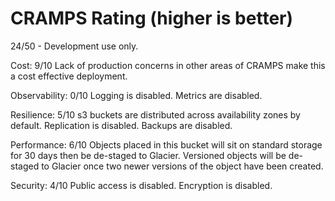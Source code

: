 # CRAMPS Rating (higher is better)
24/50 - Development use only.

Cost: 9/10
Lack of production concerns in other areas of CRAMPS make this a cost effective deployment.

Observability: 0/10
Logging is disabled.
Metrics are disabled.

Resilience: 5/10
s3 buckets are distributed across availability zones by default.
Replication is disabled.
Backups are disabled.

Performance: 6/10
Objects placed in this bucket will sit on standard storage for 30 days then be de-staged to Glacier.
Versioned objects will be de-staged to Glacier once two newer versions of the object have been created.

Security: 4/10
Public access is disabled.
Encryption is disabled.